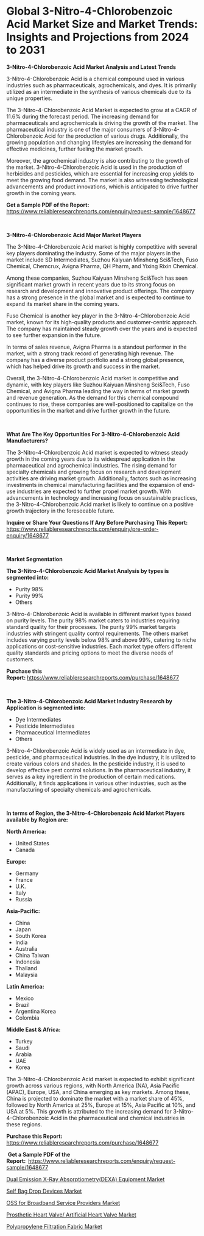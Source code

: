 <p><h1>Global 3-Nitro-4-Chlorobenzoic Acid Market Size and Market Trends: Insights and Projections from 2024 to 2031</h1></p><p><strong>3-Nitro-4-Chlorobenzoic Acid Market Analysis and Latest Trends</strong></p>
<p><p>3-Nitro-4-Chlorobenzoic Acid is a chemical compound used in various industries such as pharmaceuticals, agrochemicals, and dyes. It is primarily utilized as an intermediate in the synthesis of various chemicals due to its unique properties.</p><p>The 3-Nitro-4-Chlorobenzoic Acid Market is expected to grow at a CAGR of 11.6% during the forecast period. The increasing demand for pharmaceuticals and agrochemicals is driving the growth of the market. The pharmaceutical industry is one of the major consumers of 3-Nitro-4-Chlorobenzoic Acid for the production of various drugs. Additionally, the growing population and changing lifestyles are increasing the demand for effective medicines, further fueling the market growth.</p><p>Moreover, the agrochemical industry is also contributing to the growth of the market. 3-Nitro-4-Chlorobenzoic Acid is used in the production of herbicides and pesticides, which are essential for increasing crop yields to meet the growing food demand. The market is also witnessing technological advancements and product innovations, which is anticipated to drive further growth in the coming years.</p></p>
<p><strong>Get a Sample PDF of the Report:&nbsp;</strong> <a href="https://www.reliableresearchreports.com/enquiry/request-sample/1648677">https://www.reliableresearchreports.com/enquiry/request-sample/1648677</a></p>
<p>&nbsp;</p>
<p><strong>3-Nitro-4-Chlorobenzoic Acid Major Market Players</strong></p>
<p><p>The 3-Nitro-4-Chlorobenzoic Acid market is highly competitive with several key players dominating the industry. Some of the major players in the market include SD Intermediates, Suzhou Kaiyuan Minsheng Sci&Tech, Fuso Chemical, Chemcrux, Avigna Pharma, QH Pharm, and Yixing Rixin Chemical.</p><p>Among these companies, Suzhou Kaiyuan Minsheng Sci&Tech has seen significant market growth in recent years due to its strong focus on research and development and innovative product offerings. The company has a strong presence in the global market and is expected to continue to expand its market share in the coming years.</p><p>Fuso Chemical is another key player in the 3-Nitro-4-Chlorobenzoic Acid market, known for its high-quality products and customer-centric approach. The company has maintained steady growth over the years and is expected to see further expansion in the future.</p><p>In terms of sales revenue, Avigna Pharma is a standout performer in the market, with a strong track record of generating high revenue. The company has a diverse product portfolio and a strong global presence, which has helped drive its growth and success in the market.</p><p>Overall, the 3-Nitro-4-Chlorobenzoic Acid market is competitive and dynamic, with key players like Suzhou Kaiyuan Minsheng Sci&Tech, Fuso Chemical, and Avigna Pharma leading the way in terms of market growth and revenue generation. As the demand for this chemical compound continues to rise, these companies are well-positioned to capitalize on the opportunities in the market and drive further growth in the future.</p></p>
<p>&nbsp;</p>
<p><strong>What Are The Key Opportunities For 3-Nitro-4-Chlorobenzoic Acid Manufacturers?</strong></p>
<p><p>The 3-Nitro-4-Chlorobenzoic Acid market is expected to witness steady growth in the coming years due to its widespread application in the pharmaceutical and agrochemical industries. The rising demand for specialty chemicals and growing focus on research and development activities are driving market growth. Additionally, factors such as increasing investments in chemical manufacturing facilities and the expansion of end-use industries are expected to further propel market growth. With advancements in technology and increasing focus on sustainable practices, the 3-Nitro-4-Chlorobenzoic Acid market is likely to continue on a positive growth trajectory in the foreseeable future.</p></p>
<p><strong>Inquire or Share Your Questions If Any Before Purchasing This Report:</strong> <a href="https://www.reliableresearchreports.com/enquiry/pre-order-enquiry/1648677">https://www.reliableresearchreports.com/enquiry/pre-order-enquiry/1648677</a></p>
<p>&nbsp;</p>
<p><strong>Market Segmentation</strong></p>
<p><strong>The 3-Nitro-4-Chlorobenzoic Acid Market Analysis by types is segmented into:</strong></p>
<p><ul><li>Purity 98%</li><li>Purity 99%</li><li>Others</li></ul></p>
<p><p>3-Nitro-4-Chlorobenzoic Acid is available in different market types based on purity levels. The purity 98% market caters to industries requiring standard quality for their processes. The purity 99% market targets industries with stringent quality control requirements. The others market includes varying purity levels below 98% and above 99%, catering to niche applications or cost-sensitive industries. Each market type offers different quality standards and pricing options to meet the diverse needs of customers.</p></p>
<p><strong>Purchase this Report:&nbsp;</strong><a href="https://www.reliableresearchreports.com/purchase/1648677">https://www.reliableresearchreports.com/purchase/1648677</a></p>
<p>&nbsp;</p>
<p><strong>The 3-Nitro-4-Chlorobenzoic Acid Market Industry Research by Application is segmented into:</strong></p>
<p><ul><li>Dye Intermediates</li><li>Pesticide Intermediates</li><li>Pharmaceutical Intermediates</li><li>Others</li></ul></p>
<p><p>3-Nitro-4-Chlorobenzoic Acid is widely used as an intermediate in dye, pesticide, and pharmaceutical industries. In the dye industry, it is utilized to create various colors and shades. In the pesticide industry, it is used to develop effective pest control solutions. In the pharmaceutical industry, it serves as a key ingredient in the production of certain medications. Additionally, it finds applications in various other industries, such as the manufacturing of specialty chemicals and agrochemicals.</p></p>
<p>&nbsp;</p>
<p><strong>In terms of Region, the 3-Nitro-4-Chlorobenzoic Acid Market Players available by Region are:</strong></p>
<p>
    <p> <strong> North America: </strong>
        <ul>
            <li>United States</li>
            <li>Canada</li>
        </ul>
        </p> 
    <p> <strong> Europe: </strong>
        <ul>
            <li>Germany</li>
            <li>France</li>
            <li>U.K.</li>
            <li>Italy</li>
            <li>Russia</li>
        </ul>
        </p> 
    <p> <strong> Asia-Pacific: </strong>
        <ul>
            <li>China</li>
            <li>Japan</li>
            <li>South Korea</li>
            <li>India</li>
            <li>Australia</li>
            <li>China Taiwan</li>
            <li>Indonesia</li>
            <li>Thailand</li>
            <li>Malaysia</li>
        </ul>
        </p> 
    <p> <strong> Latin America: </strong>
        <ul>
            <li>Mexico</li>
            <li>Brazil</li>
            <li>Argentina Korea</li>
            <li>Colombia</li>
        </ul>
        </p> 
    <p> <strong> Middle East & Africa: </strong>
        <ul>
            <li>Turkey</li>
            <li>Saudi</li>
            <li>Arabia</li>
            <li>UAE</li>
            <li>Korea</li>
        </ul>
    </p>
    </p>
<p><p>The 3-Nitro-4-Chlorobenzoic Acid market is expected to exhibit significant growth across various regions, with North America (NA), Asia Pacific (APAC), Europe, USA, and China emerging as key markets. Among these, China is projected to dominate the market with a market share of 45%, followed by North America at 25%, Europe at 15%, Asia Pacific at 10%, and USA at 5%. This growth is attributed to the increasing demand for 3-Nitro-4-Chlorobenzoic Acid in the pharmaceutical and chemical industries in these regions.</p></p>
<p><strong>Purchase this Report: </strong><a href="https://www.reliableresearchreports.com/purchase/1648677">https://www.reliableresearchreports.com/purchase/1648677</a></p>
<p>&nbsp;<strong>Get a Sample PDF of the Report:&nbsp;&nbsp;</strong><a href="https://www.reliableresearchreports.com/enquiry/request-sample/1648677">https://www.reliableresearchreports.com/enquiry/request-sample/1648677</a></p>
<p><strong></strong></p>
<p><p><a href="https://issuu.com/reportprime-2/docs/dual-emission-x-ray-absorptiometrydexa-equipment-m">Dual Emission X-Ray Absorptiometry(DEXA) Equipment Market</a></p><p><a href="https://github.com/tamvrosiya/Market-Research-Report-List-3/blob/main/self-bag-drop-devices-market.md">Self Bag Drop Devices Market</a></p><p><a href="https://github.com/pizolina/Market-Research-Report-List-3/blob/main/oss-for-broadband-service-providers-market.md">OSS for Broadband Service Providers Market</a></p><p><a href="https://issuu.com/reportprime-2/docs/prosthetic-heart-valve-artificial-heart-valve-mark">Prosthetic Heart Valve/ Artificial Heart Valve Market</a></p><p><a href="https://github.com/danielneavesallisons03mba/Market-Research-Report-List-1/blob/main/polypropylene-filtration-fabric-market.md">Polypropylene Filtration Fabric Market</a></p></p>